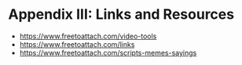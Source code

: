 # Appendix III: Links and Resources

- https://www.freetoattach.com/video-tools
- https://www.freetoattach.com/links
- https://www.freetoattach.com/scripts-memes-sayings
